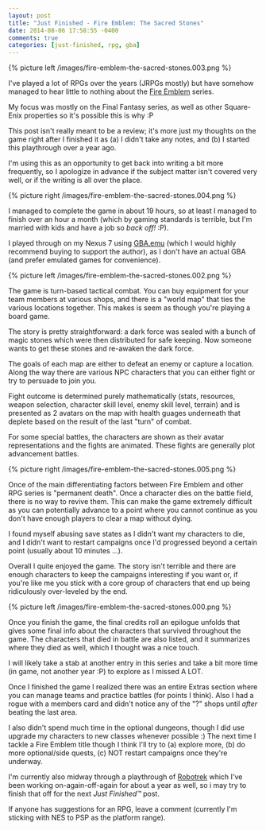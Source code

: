 ```yaml
---
layout: post
title: "Just Finished - Fire Emblem: The Sacred Stones"
date: 2014-08-06 17:58:55 -0400
comments: true
categories: [just-finished, rpg, gba]
---
```


{% picture left /images/fire-emblem-the-sacred-stones.003.png %}

I've played a lot of RPGs over the years (JRPGs mostly) but have somehow managed to hear little to nothing about the [Fire Emblem](http://en.wikipedia.org/wiki/Fire_Emblem) series.

My focus was mostly on the Final Fantasy series, as well as other Square-Enix properties so it's possible this is why :P

This post isn't really meant to be a review; it's more just my thoughts on the game right after I finished it as (a) I didn't take any notes, and (b) I started this playthrough over a year ago.

<!--more-->

I'm using this as an opportunity to get back into writing a bit more frequently, so I apologize in advance if the subject matter isn't covered very well, or if the writing is all over the place.

{% picture right /images/fire-emblem-the-sacred-stones.004.png %}

I managed to complete the game in about 19 hours, so at least I managed to finish over an hour a month (which by gaming standards is terrible, but I'm married with kids and have a job so *back off!* :P).

I played through on my Nexus 7 using [GBA.emu](https://play.google.com/store/apps/details?id=com.explusalpha.GbaEmu&hl=en) (which I would highly recommend buying to support the author), as I don't have an actual GBA (and prefer emulated games for convenience).

{% picture left /images/fire-emblem-the-sacred-stones.002.png %}

The game is turn-based tactical combat. You can buy equipment for your team members at various shops, and there is a "world map" that ties the various locations together. This makes is seem as though you're playing a board game.

The story is pretty straightforward: a dark force was sealed with a bunch of magic stones which were then distributed for safe keeping. Now someone wants to get these stones and re-awaken the dark force.

The goals of each map are either to defeat an enemy or capture a location. Along the way there are various NPC characters that you can either fight or try to persuade to join you.

Fight outcome is determined purely mathematically (stats, resources, weapon selection, character skill level, enemy skill level, terrain) and is presented as 2 avatars on the map with health guages underneath that deplete based on the result of the last "turn" of combat.

For some special battles, the characters are shown as their avatar representations and the fights are animated. These fights are generally plot advancement battles.

{% picture right /images/fire-emblem-the-sacred-stones.005.png %}

Once of the main differentiating factors between Fire Emblem and other RPG series is "permanent death". Once a character dies on the battle field, there is no way to revive them. This can make the game extremely difficult as you can potentially advance to a point where you cannot continue as you don't have enough players to clear a map without dying.

I found myself abusing save states as I didn't want my characters to die, and I didn't want to restart campaigns once I'd progressed beyond a certain point (usually about 10 minutes ...).

Overall I quite enjoyed the game. The story isn't terrible and there are enough characters to keep the campaigns interesting if you want or, if you're like me you stick with a core group of characters that end up being ridiculously over-leveled by the end.

{% picture left /images/fire-emblem-the-sacred-stones.000.png %}

Once you finish the game, the final credits roll an epilogue unfolds that gives some final info about the characters that survived throughout the game. The characters that died in battle are also listed, and it summarizes where they died as well, which I thought was a nice touch.

I will likely take a stab at another entry in this series and take a bit more time (in game, not another year :P) to explore as I missed A LOT.

Once I finished the game I realized there was an entire Extras section where you can manage teams and practice battles (for points I think). Also I had a rogue with a members card and didn't notice any of the "?" shops until *after* beating the last area.

I also didn't spend much time in the optional dungeons, though I did use upgrade my characters to new classes whenever possible :) The next time I tackle a Fire Emblem title though I think I'll try to (a) explore more, (b) do more optional/side quests, (c) NOT restart campaigns once they're underway.

I'm currently also midway through a playthrough of [Robotrek](http://en.wikipedia.org/wiki/Robotrek) which I've been working on-again-off-again for about a year as well, so i may try to finish that off for the next *Just Finished&trade;* post.

If anyone has suggestions for an RPG, leave a comment (currently I'm sticking with NES to PSP as the platform range).